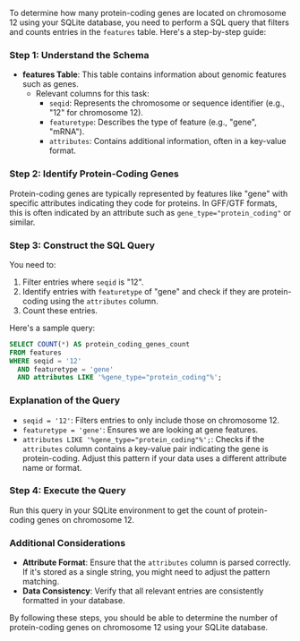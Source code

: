 To determine how many protein-coding genes are located on chromosome 12 using your SQLite database, you need to perform a SQL query that filters and counts entries in the `features` table. Here's a step-by-step guide:

### Step 1: Understand the Schema

- **features Table**: This table contains information about genomic features such as genes.
  - Relevant columns for this task:
    - `seqid`: Represents the chromosome or sequence identifier (e.g., "12" for chromosome 12).
    - `featuretype`: Describes the type of feature (e.g., "gene", "mRNA").
    - `attributes`: Contains additional information, often in a key-value format.

### Step 2: Identify Protein-Coding Genes

Protein-coding genes are typically represented by features like "gene" with specific attributes indicating they code for proteins. In GFF/GTF formats, this is often indicated by an attribute such as `gene_type="protein_coding"` or similar.

### Step 3: Construct the SQL Query

You need to:
1. Filter entries where `seqid` is "12".
2. Identify entries with `featuretype` of "gene" and check if they are protein-coding using the `attributes` column.
3. Count these entries.

Here's a sample query:

```sql
SELECT COUNT(*) AS protein_coding_genes_count
FROM features
WHERE seqid = '12'
  AND featuretype = 'gene'
  AND attributes LIKE '%gene_type="protein_coding"%';
```

### Explanation of the Query

- `seqid = '12'`: Filters entries to only include those on chromosome 12.
- `featuretype = 'gene'`: Ensures we are looking at gene features.
- `attributes LIKE '%gene_type="protein_coding"%';`: Checks if the `attributes` column contains a key-value pair indicating the gene is protein-coding. Adjust this pattern if your data uses a different attribute name or format.

### Step 4: Execute the Query

Run this query in your SQLite environment to get the count of protein-coding genes on chromosome 12.

### Additional Considerations

- **Attribute Format**: Ensure that the `attributes` column is parsed correctly. If it's stored as a single string, you might need to adjust the pattern matching.
- **Data Consistency**: Verify that all relevant entries are consistently formatted in your database.

By following these steps, you should be able to determine the number of protein-coding genes on chromosome 12 using your SQLite database.